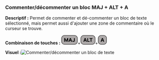 ### Commenter/décommenter un bloc MAJ + ALT + A

**Descriptif :** Permet de commenter et dé-commenter un bloc de texte sélectionné, mais permet aussi d'ajouter une zone de commentaire où le curseur se trouve.

**Combinaison de touches :** ![MAJ](../touches/MAJ.png)+![ALT](../touches/ALT.png)+![A](../touches/A.png)

**Visuel :**![Commenter/décommenter un bloc de texte](gifs/maj_alt_a.gif)
